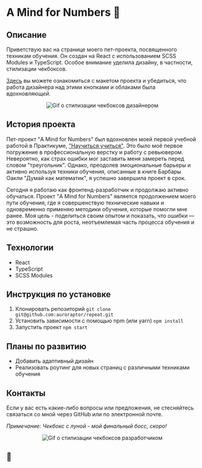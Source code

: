 # A Mind for Numbers 🧠

## Описание
Приветствую вас на странице моего пет-проекта, посвященного техникам обучения. Он создан на React с использованием SCSS Modules и TypeScript. Особое внимание уделила дизайну, в частности, стилизации чекбоксов.

[Здесь](https://www.figma.com/file/BgDrLkyCSN4aIch0hrzrRe/научиться-учиться?node-id=0%3A1&t=gIclbZS6ZnJnext9-1) вы можете ознакомиться с макетом проекта и убедиться, что работа дизайнера над этими кнопками и облаками была *вдохновляющей*.

<p align="center">
  <img src="https://media.tenor.com/n36qbwYGTOAAAAAd/stable-ronaldo-dance.gif" alt="Gif о стилизации чекбоксов дизайнером">
</p>

## История проекта
Пет-проект "A Mind for Numbers" был вдохновлен моей первой учебной работой в Практикуме, ["Научиться учиться"](https://auroraptor.github.io/how-to-learn/). Это было моё первое погружение в профессиональную верстку и работу с ревьювером. Невероятно, как страх ошибки мог заставить меня замереть перед словом "треугольник". Однако, преодолев эмоциональные барьеры и активно используя техники обучения, описанные в книге Барбары Оакли "Думай как математик", я успешно завершила проект в срок. 

Сегодня я работаю как фронтенд-разработчик и продолжаю активно обучаться. Проект "A Mind for Numbers" является продолжением моего пути обучения, где я совершенствую технические навыки и одновременно применяю методики обучения, которые помогли мне ранее. Моя цель - поделиться своим опытом и показать, что ошибки — это возможность для роста, неотъемлемая часть процесса обучения и не страшно.

## Технологии
- React
- TypeScript
- SCSS Modules

## Инструкция по установке
1. Клонировать репозиторий `git clone git@github.com:auroraptor/repeat.git`
2. Установить зависимости с помощью npm (или yarn) `npm install`
3. Запустить проект `npm start`

## Планы по развитию
- Добавить адаптивный дизайн
- Реализовать роутинг для новых страниц с различными техниками обучения

## Контакты
Если у вас есть какие-либо вопросы или предложения, не стесняйтесь связаться со мной через GitHub или по электронной почте.

*Примечание: Чекбокс с луной - мой финальный босс, скоро!*

<p align="center">
  <img src="https://media.tenor.com/wUdaAg8Kms4AAAAd/sweaty-sweat.gif" alt="Gif о стилизации чекбоксов разработчиком">
</p>

## 🎉
<p align="center">
  <img src="https://media.giphy.com/media/v1.Y2lkPTc5MGI3NjExM2VmYjU2YWE2NGNlMjE4MWNhYTFmZDU1NTI2ZjYzYzUzZTI5Y2M5MCZlcD12MV9pbnRlcm5hbF9naWZzX2dpZklkJmN0PWc/vqHcgYbx89xNB8LWCU/giphy.gif" alt="Чекбокс смены темы>
</p>
